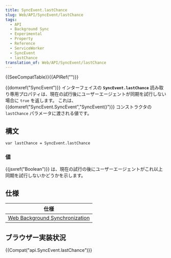 ```yaml
---
title: SyncEvent.lastChance
slug: Web/API/SyncEvent/lastChance
tags:
  - API
  - Background Sync
  - Experimental
  - Property
  - Reference
  - ServiceWorker
  - SyncEvent
  - lastChance
translation_of: Web/API/SyncEvent/lastChance
---
```

{{SeeCompatTable}}{{APIRef("")}}

{{domxref("SyncEvent")}} インターフェイスの **`SyncEvent.lastChance`** 読み取り専用プロパティは、現在の試行後にユーザーエージェントが同期を試行しない場合に `true` を返します。 これは、 {{domxref("SyncEvent.SyncEvent","SyncEvent()")}} コンストラクタの `lastChance` パラメータに渡される値です。

## 構文

```
var lastChance = SyncEvent.lastChance
```

### 値

{{jsxref("Boolean")}} は、現在の試行の後にユーザーエージェントがこれ以上同期を試行しないかどうかを示します。

## 仕様

| 仕様                                                                                      |
| ----------------------------------------------------------------------------------------- |
| [Web Background Synchronization](https://wicg.github.io/background-sync/spec/#sync-event) |

## ブラウザー実装状況

{{Compat("api.SyncEvent.lastChance")}}

